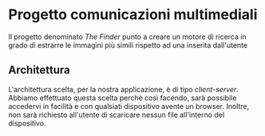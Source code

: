 # Progetto comunicazioni multimediali
Il progetto denominato *The Finder* punto a creare un motore di ricerca in grado di estrarre le immagini più simili rispetto ad una inserita dall'utente 

## Architettura
L'architettura scelta, per la nostra applicazione, è di tipo *client-server*. Abbiamo effettuato questa scelta perchè così facendo, sarà possibile accedervi in facilità e con qualsiati dispositivo 
avente un browser. Inoltre, non sarà richiesto all'utente di scaricare nessun file all'interno del dispositivo.

